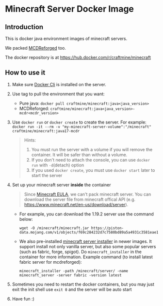 
# Minecraft Server Docker Image

## Introduction

This is docker java environment images of minecraft servers.

We packed [MCDReforged](https://mcdreforged.readthedocs.io/) too.

The docker repository is at <https://hub.docker.com/r/craftmine/minecraft>

## How to use it

1. Make sure [Docker Cli](https://www.docker.com) is installed on the server.

2. Use tag to pull the environment that you want:
	- Pure java: `docker pull craftmine/minecraft:java<java_version>`
	- MCDReforged: `craftmine/minecraft:java<java_version>-mcdr<mcdr_version>`

3. Use `docker run` or `docker create` to create the server.
	For example: `docker run -it --rm -v "my-minecraft-server-volume":"/minecraft" craftmine/minecraft:java17-mcdr`
	> Hints:
	> 	1. You must run the server with a volume if you will remove the container. It will be safer than without a volume.
	> 	2. If you don't need to attach the console, you can use `docker run` with `-d`(detach) option
	> 	3. If you used `docker create`, you must use `docker start` later to start the server

4. Set up your minecraft server **inside** the container

	> Since [Minecraft EULA](https://www.minecraft.net/en-us/eula), we can't pack minecraft server. You can download the server file from minecraft offical API (e.g. <https://www.minecraft.net/en-us/download/server>).
	- For example, you can download the 1.19.2 server use the command below:
		```shell
		wget -O /minecraft/minecraft.jar https://piston-data.mojang.com/v1/objects/f69c284232d7c7580bd89a5a4931c3581eae1378/server.jar
		```
	- We also pre-installed [minecraft server installer](https://github.com/kmcsr/server-installer) in newer images. It support install not only vanilla server, but also some popular servers (such as fabric, forge, spigot).
		Do `minecraft_installer` in the container for more information.
		Example command (to install latest fabric server for mcdreforged):
		```shell
		minecraft_installer -path /minecraft/server/ -name minecraft_server -server fabric -version latest
		```

5. Sometimes you need to restart the docker containers, but you may just exit the init shell use `exit 0` and the server will be auto start

6. Have fun :)
